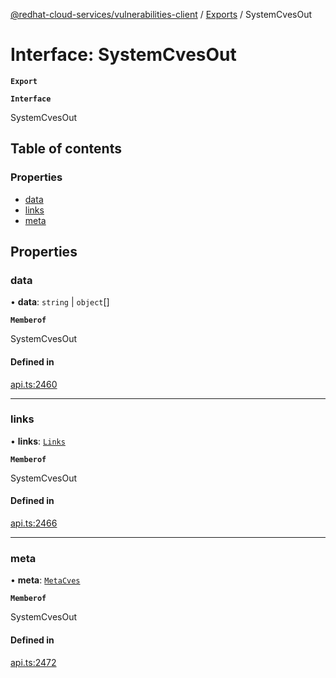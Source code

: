 [@redhat-cloud-services/vulnerabilities-client](../README.md) / [Exports](../modules.md) / SystemCvesOut

# Interface: SystemCvesOut

**`Export`**

**`Interface`**

SystemCvesOut

## Table of contents

### Properties

- [data](SystemCvesOut.md#data)
- [links](SystemCvesOut.md#links)
- [meta](SystemCvesOut.md#meta)

## Properties

### data

• **data**: `string` \| `object`[]

**`Memberof`**

SystemCvesOut

#### Defined in

[api.ts:2460](https://github.com/RedHatInsights/javascript-clients/blob/master/packages/vulnerabilities/git-api/api.ts#L2460)

___

### links

• **links**: [`Links`](Links.md)

**`Memberof`**

SystemCvesOut

#### Defined in

[api.ts:2466](https://github.com/RedHatInsights/javascript-clients/blob/master/packages/vulnerabilities/git-api/api.ts#L2466)

___

### meta

• **meta**: [`MetaCves`](MetaCves.md)

**`Memberof`**

SystemCvesOut

#### Defined in

[api.ts:2472](https://github.com/RedHatInsights/javascript-clients/blob/master/packages/vulnerabilities/git-api/api.ts#L2472)

